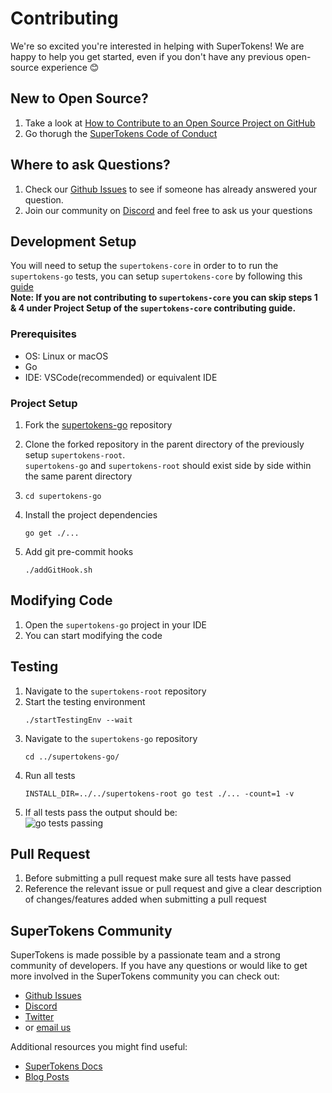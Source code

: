 
# Contributing

We're so excited you're interested in helping with SuperTokens! We are happy to help you get started, even if you don't have any previous open-source experience :blush:

## New to Open Source?
1. Take a look at [How to Contribute to an Open Source Project on GitHub](https://egghead.io/courses/how-to-contribute-to-an-open-source-project-on-github)
2. Go thorugh the [SuperTokens Code of Conduct](https://github.com/supertokens/supertokens-go/blob/master/CODE_OF_CONDUCT.md)

## Where to ask Questions?
1. Check our [Github Issues](https://github.com/supertokens/supertokens-go/issues) to see if someone has already answered your question.  
2. Join our community on [Discord](https://supertokens.io/discord) and feel free to ask us your questions  


## Development Setup  

  You will need to setup the `supertokens-core` in order to to run the `supertokens-go` tests, you can setup `supertokens-core` by following this [guide](https://github.com/supertokens/supertokens-core/blob/master/CONTRIBUTING.md#development-setup)  
**Note: If you are not contributing to `supertokens-core` you can skip steps 1 & 4 under Project Setup of the `supertokens-core` contributing guide.** 

### Prerequisites
- OS: Linux or macOS
- Go
- IDE: VSCode(recommended) or equivalent IDE  

### Project Setup
1. Fork the [supertokens-go](https://github.com/supertokens/supertokens-go) repository
2. Clone the forked repository in the parent directory of the previously setup `supertokens-root`.  
`supertokens-go` and `supertokens-root` should exist side by side within the same parent directory
3. `cd supertokens-go`

4. Install the project dependencies  
   ```
   go get ./...
   ```
5. Add git pre-commit hooks  
   ```
   ./addGitHook.sh
   ```

## Modifying Code  
1. Open the `supertokens-go` project in your IDE  
2. You can start modifying the code    

## Testing  
1. Navigate to the `supertokens-root` repository  
2. Start the testing environment      
   ```
   ./startTestingEnv --wait
   ```  
3. Navigate to the `supertokens-go` repository  
   ```
   cd ../supertokens-go/
   ```  
4. Run all tests    
   ```
   INSTALL_DIR=../../supertokens-root go test ./... -count=1 -v
   ```
5. If all tests pass the output should be:  
![go tests passing](https://github.com/supertokens/supertokens-logo/blob/master/images/supertokens-go-tests-passing.png) 


## Pull Request
1. Before submitting a pull request make sure all tests have passed      
2. Reference the relevant issue or pull request and give a clear description of changes/features added when submitting a pull request

## SuperTokens Community 
SuperTokens is made possible by a passionate team and a strong community of developers. If you have any questions or would like to get more involved in the SuperTokens community you can check out:  
  - [Github Issues](https://github.com/supertokens/supertokens-go/issues)
  - [Discord](https://supertokens.io/discord)
  - [Twitter](https://twitter.com/supertokensio)
  - or [email us](mailto:team@supertokens.io)
  
Additional resources you might find useful:
  - [SuperTokens Docs](https://supertokens.io/docs/community/getting-started/installation)
  - [Blog Posts](https://supertokens.io/blog/)
